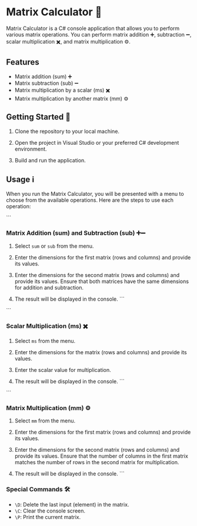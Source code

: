 ﻿# Matrix Calculator 🧮

Matrix Calculator is a C# console application that allows you to perform various matrix operations. You can perform matrix addition ➕, subtraction ➖, scalar multiplication ✖️, and matrix multiplication ⚙️.

## Features

- Matrix addition (sum) ➕
- Matrix subtraction (sub) ➖
- Matrix multiplication by a scalar (ms) ✖️
- Matrix multiplication by another matrix (mm) ⚙️

## Getting Started 🚀

1. Clone the repository to your local machine.

2. Open the project in Visual Studio or your preferred C# development environment.

3. Build and run the application.

## Usage ℹ️

When you run the Matrix Calculator, you will be presented with a menu to choose from the available operations. Here are the steps to use each operation:

\```
### Matrix Addition (sum) and Subtraction (sub) ➕➖

1. Select `sum` or `sub` from the menu.

2. Enter the dimensions for the first matrix (rows and columns) and provide its values.

3. Enter the dimensions for the second matrix (rows and columns) and provide its values. Ensure that both matrices have the same dimensions for addition and subtraction.

4. The result will be displayed in the console.
\```

\```
### Scalar Multiplication (ms) ✖️

1. Select `ms` from the menu.

2. Enter the dimensions for the matrix (rows and columns) and provide its values.

3. Enter the scalar value for multiplication.

4. The result will be displayed in the console.
\```

\```
### Matrix Multiplication (mm) ⚙️

1. Select `mm` from the menu.

2. Enter the dimensions for the first matrix (rows and columns) and provide its values.

3. Enter the dimensions for the second matrix (rows and columns) and provide its values. Ensure that the number of columns in the first matrix matches the number of rows in the second matrix for multiplication.

4. The result will be displayed in the console.
\```

### Special Commands 🛠️

- `\D`: Delete the last input (element) in the matrix.
- `\C`: Clear the console screen.
- `\P`: Print the current matrix.